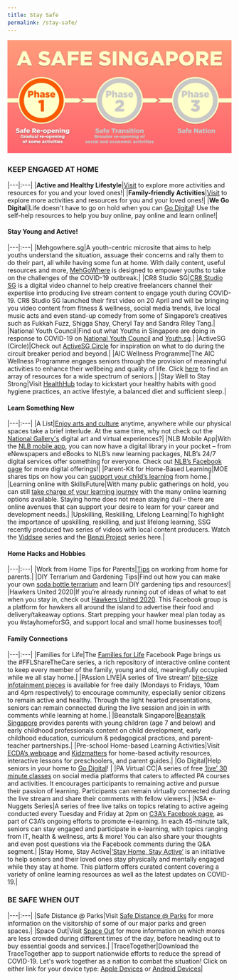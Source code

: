 ```yaml
---
title: Stay Safe
permalink: /stay-safe/
---
```


[![Phase 1](/images/p1.jpg/)](https://www.moh.gov.sg/covid-19/resources)

### KEEP ENGAGED AT HOME 

|---|:---|
|**Active and Healthy Lifestyle**|[Visit](https://circle.myactivesg.com/circuit-breaker) to explore more activities and resources for you and your loved ones!|
|**Family-friendly Activities**|[Visit](https://www.familiesforlife.sg/unite-at-an-event/Pages/FFL-ShareTheCare.aspx) to explore more activities and resources for you and your loved ones!|
|**We Go Digital**|Life doesn't have to go on hold when you can [Go Digital](https://www.imda.gov.sg/WeGoDigital)! Use the self-help resources to help you buy online, pay online and learn online!|

#### Stay Young and Active!

|---|:---|
|Mehgowhere.sg|A youth-centric microsite that aims to help youths understand the situation, assuage their concerns and rally them to do their part, all while having some fun at home. With daily content, useful resources and more, [MehGoWhere](https://www.mehgowhere.sg) is designed to empower youths to take on the challenges of the COVID-19 outbreak.|
|CR8 Studio SG|[CR8 Studio SG](https://www.facebook.com/groups/cr8studiosg/?ref=share) is a digital video channel to help creative freelancers channel their expertise into producing live stream content to engage youth during COVID-19. CR8 Studio SG launched their first video on 20 April and will be bringing you video content from fitness & wellness, social media trends, live local music acts and even stand-up comedy from some of Singapore’s creatives such as Fukkah Fuzz, Shigga Shay, Cheryl Tay and Sandra Riley Tang.|
|National Youth Council|Find out what Youths in Singapore are doing in response to COVID-19 on [National Youth Council](https://www.facebook.com/nycsg/) and [Youth.sg](https://www.facebook.com/youthdotsg/).|
|ActiveSG (Circle)|Check out [ActiveSG Circle](https://circle.myactivesg.com/circuit-breaker?utm_campaign=circuit-breaker&utm_source=sgunited-thrive&utm_medium=textlink) for inspiration on what to do during the circuit breaker period and beyond.|
|AIC Wellness Programme|The AIC Wellness Programme engages seniors through the provision of meaningful activities to enhance their wellbeing and quality of life. Click [here](https://www.aic.sg/care-services/AIC%20Wellness%20Programme) to find an array of resources for a wide spectrum of seniors.|
|Stay Well to Stay Strong|Visit [HealthHub](https://www.healthhub.sg/staywell) today to kickstart your healthy habits with good hygiene practices, an active lifestyle, a balanced diet and sufficient sleep.|

#### Learn Something New

|---|:---|
|A List|[Enjoy arts and culture](https://www.a-list.sg/sgcultureanywhere) anytime, anywhere while our physical spaces take a brief interlude. At the same time, why not check out the [National Gallery's](https://www.nationalgallery.sg/galleryanywhere) digital art and virtual experiences?|
|NLB Mobile App|With the [NLB mobile app](https://mobileapp.nlb.gov.sg/), you can now have a digital library in your pocket – from eNewspapers and eBooks to NLB’s new learning packages, NLB’s 24/7 digital services offer something for everyone. Check out [NLB’s Facebook page](https://www.facebook.com/nlbsingapore) for more digital offerings!|
|Parent-Kit for Home-Based Learning|MOE shares tips on how you can [support your child’s learning](https://www.moe.gov.sg/parentkit) from home.|
|Learning online with SkillsFuture|With many public gatherings on hold, you can still [take charge of your learning journey](https://www.myskillsfuture.sg/content/portal/en/career-resources/career-resources/campaigns/learn-online-with-skillsfuture.html) with the many online learning options available. Staying home does not mean staying dull – there are online avenues that can support your desire to learn for your career and development needs.|
|Upskilling, Reskilling, Lifelong Learning|To highlight the importance of upskilling, reskilling, and just lifelong learning, SSG recently produced two series of videos with local content producers. Watch the [Viddsee](https://www.viddsee.com/series/tomorrow-starts-today/1) series and the [Benzi Project](https://www.youtube.com/watch?v=JREJb5N7gK0) series here.|

#### Home Hacks and Hobbies

|---|:---|
|Work from Home Tips for Parents|[Tips](https://www.nie.edu.sg/teacher-education/useful-resources-for-HBL-WFH/tips-for-parents-for-working-from-home-(wfh)) on working from home for parents.|
|DIY Terrarium and Gardening Tips|Find out how you can make your own [soda bottle terrarium](https://www.youtube.com/playlist?list=PL1_Eb2Fa0jUdnVKaJenj8z3F72rMHjGj3) and learn DIY gardening tips and resources!|
|Hawkers United 2020|If you’re already running out of ideas of what to eat when you stay in, check out [Hawkers United 2020](https://www.facebook.com/groups/268960887438286/learning_content/). This Facebook group is a platform for hawkers all around the island to advertise their food and delivery/takeaway options. Start prepping your hawker meal plan today as you #stayhomeforSG, and support local and small home businesses too!|

#### Family Connections

|---|:---|
|Families for Life|The [Families for Life](https://www.facebook.com/familiesforlife.sg/) Facebook Page brings us the #FFLShareTheCare series, a rich repository of  interactive online content to keep every member of the family, young and old, meaningfully occupied while we all stay home.|
|PAssion L!VE|A series of ‘live stream’ [bite-size infotainment pieces](https://www.facebook.com/pacourses) is available for free daily (Mondays to Fridays, 10am and 4pm respectively) to encourage community, especially senior citizens to remain active and healthy. Through the light hearted presentations, seniors can remain connected during the live session and join in with comments while learning at home.|
|Beanstalk Singapore|[Beanstalk Singapore](https://www.facebook.com/BeanstalkSingapore) provides parents with young children (age 7 and below) and early childhood professionals content on child development, early childhood education, curriculum & pedagogical practices, and parent-teacher partnerships.|
|Pre-school Home-based Learning Activities|Visit [ECDA’s webpage](https://www.go.gov.sg/preschoolhbl) and [Kidzmatters](https://kidzmatters.com) for home-based activity resources, interactive lessons for preschoolers, and parent guides.|
|Go Digital|Help seniors in your home to [Go Digital](https://www.imsilver.imda.gov.sg )! |
|PA Virtual CC|A series of free [‘live’ 30 minute classes](https://www.facebook.com/pg/pacourses/videos/) on social media platforms that caters to affected PA courses and activities. It encourages participants to remaining active and pursue their passion of learning. Participants can remain virtually connected during the live stream and share their comments with fellow viewers.|
|NSA e-Nuggets Series|A series of free live talks on topics relating to active ageing conducted every Tuesday and Friday at 2pm on [C3A’s Facebook page](https://www.facebook.com/councilforthirdage/), as part of C3A’s ongoing efforts to promote e-learning. In each 45-minute talk, seniors can stay engaged and participate in e-learning, with topics ranging from IT, health & wellness, arts & more! You can also share your thoughts and even post questions via the Facebook comments during the Q&A segment.|
|Stay Home, Stay Active|[‘Stay Home, Stay Active’](https://www.c3a.org.sg/microsite/index.html) is an initiative to help seniors and their loved ones stay physically and mentally engaged while they stay at home. This platform offers curated content covering a variety of online learning resources as well as the latest updates on COVID-19.|

### BE SAFE WHEN OUT 

|---|:---|
|Safe Distance @ Parks|Visit [Safe Distance @ Parks](https://safedistparks.nparks.gov.sg) for more information on the visitorship of some of our major parks and green spaces.|
|Space Out|Visit [Space Out](https://www.spaceout.gov.sg) for more information on which mores are less crowded during different times of the day, before heading out to buy essential goods and services.|
|TraceTogether|Download the TraceTogether app to support nationwide efforts to reduce the spread of COVID-19. Let's work together as a nation to combat the situation! Click on either link for your device type: [Apple Devices](https://apps.apple.com/sg/app/tracetogether/id1498276074) or [Android Devices](https://play.google.com/store/apps/details?id=sg.gov.tech.bluetrace&hl=en)|

